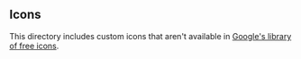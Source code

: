 ## Icons
This directory includes custom icons that aren't available in [Google's library of free icons](https://material.io/icons/#ic_crop_din).
